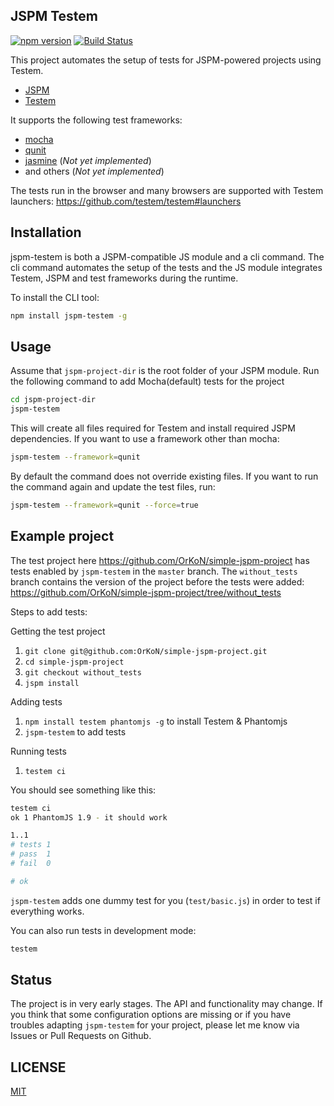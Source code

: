 ## JSPM Testem

[![npm version](https://badge.fury.io/js/jspm-testem.svg)](http://badge.fury.io/js/jspm-testem)
[![Build Status](http://img.shields.io/travis/OrKoN/jspm-testem.svg?style=flat)](https://travis-ci.org/OrKoN/jspm-testem)

This project automates the setup of tests for JSPM-powered projects using Testem.

 - [JSPM](https://github.com/jspm/jspm-cli)
 - [Testem](https://github.com/testem/testem)

It supports the following test frameworks:

 - [mocha](https://mochajs.org/)
 - [qunit](https://qunitjs.com/)
 - [jasmine](http://jasmine.github.io/) (*Not yet implemented*)
 - and others (*Not yet implemented*)

The tests run in the browser and many browsers are supported with Testem launchers: https://github.com/testem/testem#launchers

## Installation

jspm-testem is both a JSPM-compatible JS module and a cli command. The cli command automates the setup of the tests and the JS module integrates Testem, JSPM and test frameworks during the runtime.

To install the CLI tool:

```sh
npm install jspm-testem -g
```

##  Usage

Assume that `jspm-project-dir` is the root folder of your JSPM module. Run the following command to add Mocha(default) tests for the project

```sh
cd jspm-project-dir
jspm-testem
```

This will create all files required for Testem and install required JSPM dependencies.
If you want to use a framework other than mocha:

```sh
jspm-testem --framework=qunit
```

By default the command does not override existing files. If you want to run the command again and update the test files, run:

```sh
jspm-testem --framework=qunit --force=true
```

## Example project

The test project here https://github.com/OrKoN/simple-jspm-project has tests enabled by `jspm-testem` in the `master` branch. The `without_tests` branch contains the version of the project before the tests were added: https://github.com/OrKoN/simple-jspm-project/tree/without_tests

Steps to add tests:

Getting the test project

1. `git clone git@github.com:OrKoN/simple-jspm-project.git`
2. `cd simple-jspm-project`
3. `git checkout without_tests`
4. `jspm install`

Adding tests

1. `npm install testem phantomjs -g` to install Testem & Phantomjs
2. `jspm-testem` to add tests

Running tests

1. `testem ci`

You should see something like this:

```sh
testem ci
ok 1 PhantomJS 1.9 - it should work

1..1
# tests 1
# pass  1
# fail  0

# ok

```

`jspm-testem` adds one dummy test for you (`test/basic.js`) in order to test if everything works.

You can also run tests in development mode:

```sh
testem
```

## Status

The project is in very early stages. The API and functionality may change. If you think that some configuration options are missing or if you have troubles adapting `jspm-testem` for your project, please let me know via Issues or Pull Requests on Github.

## LICENSE

[MIT](LICENSE)